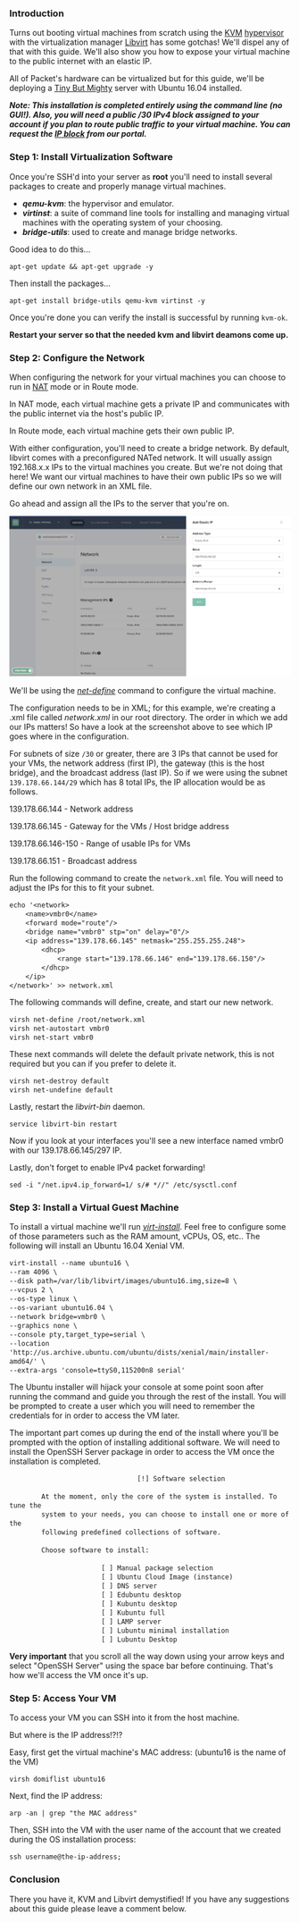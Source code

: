 <!-- <meta>
{
    "title":"KVM and Libvirt on Ubuntu 16.04",
    "description":"KVM and Libvirt on Ubuntu 16.04 description",
    "tag":["virtual machines"],
    "seo-title": "KVM and Libvirt on Ubuntu 16.04 - Packet Technical Guides",
    "seo-description": "KVM and Libvirt on Ubuntu 16.04 description",
    "og-title": "KVM and Libvirt on Ubuntu 16.04",
    "og-description": "KVM and Libvirt on Ubuntu 16.04 description"
}
</meta> -->

### Introduction

Turns out booting virtual machines from scratch using the [KVM](http://www.linux-kvm.org/page/Main_Page) [hypervisor](https://en.wikipedia.org/wiki/Hypervisor) with the virtualization manager [Libvirt](https://libvirt.org/) has some gotchas! We'll dispel any of that with this guide. We'll also show you how to expose your virtual machine to the public internet with an elastic IP.

All of Packet's hardware can be virtualized but for this guide, we'll be deploying a [Tiny But Mighty](https://www.packet.net/cloud/servers/t1-small/) server with Ubuntu 16.04 installed.

_**Note: This installation is completed entirely using the command line (no GUI!). Also, you will need a public /30 IPv4 block assigned to your account if you plan to route public traffic to your virtual machine. You can request the [IP block](https://www.packet.com/developers/docs/network/basic/elastic-ips) from our portal.**_

### Step 1: Install Virtualization Software

Once you're SSH'd into your server as **root** you'll need to install several packages to create and properly manage virtual machines.

*   **_qemu-kvm_**: the hypervisor and emulator.
*   **_virtinst_**: a suite of command line tools for installing and managing virtual machines with the operating system of your choosing.
*   **_bridge-utils_**: used to create and manage bridge networks.

Good idea to do this...
```
apt-get update && apt-get upgrade -y    
```
Then install the packages...
```
apt-get install bridge-utils qemu-kvm virtinst -y    
```
Once you're done you can verify the install is successful by running `kvm-ok`.

**Restart your server so that the needed kvm and libvirt deamons come up.**

### Step 2: Configure the Network

When configuring the network for your virtual machines you can choose to run in [NAT](https://en.wikipedia.org/wiki/Network_address_translation) mode or in Route mode. 

In NAT mode, each virtual machine gets a private IP and communicates with the public internet via the host's public IP. 

In Route mode, each virtual machine gets their own public IP. 

With either configuration, you'll need to create a bridge network. By default, libvirt comes with a preconfigured NATed network. It will usually assign 192.168.x.x IPs to the virtual machines you create. But we're not doing that here! We want our virtual machines to have their own public IPs so we will define our own network in an XML file.

Go ahead and assign all the IPs to the server that you're on.

![ips](/images/kvm-and-libvirt/attach-elastic-IP-subnet.png)

We'll be using the _[net-define](https://libvirt.org/sources/virshcmdref/html/sect-net-define.html)_ command to configure the virtual machine.

The configuration needs to be in XML; for this example, we're creating a .xml file called _network.xml_ in our root directory. The order in which we add our IPs matters! So have a look at the screenshot above to see which IP goes where in the configuration.

For subnets of size `/30` or greater, there are 3 IPs that cannot be used for your VMs, the network address (first IP), the gateway (this is the host bridge), and the broadcast address (last IP). So if we were using the subnet `139.178.66.144/29` which has 8 total IPs, the IP allocation would be as follows.

139.178.66.144     - Network address

139.178.66.145     - Gateway for the VMs / Host bridge address

139.178.66.146-150 - Range of usable IPs for VMs

139.178.66.151     - Broadcast address


Run the following command to create the `network.xml` file. You will need to adjust the IPs for this to fit your subnet.

```
echo '<network>
	<name>vmbr0</name>
	<forward mode="route"/>
	<bridge name="vmbr0" stp="on" delay="0"/>
	<ip address="139.178.66.145" netmask="255.255.255.248">
		<dhcp>
			<range start="139.178.66.146" end="139.178.66.150"/>
		</dhcp>
	</ip>
</network>' >> network.xml
```


The following commands will define, create, and start our new network.

```
virsh net-define /root/network.xml
virsh net-autostart vmbr0
virsh net-start vmbr0
```

These next commands will delete the default private network, this is not required but you can if you prefer to delete it.

```
virsh net-destroy default
virsh net-undefine default
```

Lastly, restart the _libvirt-bin_ daemon.

```
service libvirt-bin restart    
```

Now if you look at your interfaces you'll see a new interface named vmbr0 with our 139.178.66.145/297 IP.

Lastly, don't forget to enable IPv4 packet forwarding!

```
sed -i "/net.ipv4.ip_forward=1/ s/# *//" /etc/sysctl.conf
```

### Step 3: Install a Virtual Guest Machine

To install a virtual machine we'll run _[virt-install](https://www.mankier.com/1/virt-install)_. Feel free to configure some of those parameters such as the RAM amount, vCPUs, OS, etc.. The following will install an Ubuntu 16.04 Xenial VM.

```
virt-install --name ubuntu16 \
--ram 4096 \
--disk path=/var/lib/libvirt/images/ubuntu16.img,size=8 \
--vcpus 2 \
--os-type linux \
--os-variant ubuntu16.04 \
--network bridge=vmbr0 \
--graphics none \
--console pty,target_type=serial \
--location 'http://us.archive.ubuntu.com/ubuntu/dists/xenial/main/installer-amd64/' \
--extra-args 'console=ttyS0,115200n8 serial'
```

The Ubuntu installer will hijack your console at some point soon after running the command and guide you through the rest of the install. You will be prompted to create a user which you will need to remember the credentials for in order to access the VM later.

The important part comes up during the end of the install where you'll be prompted with the option of installing additional software. We will need to install the OpenSSH Server package in order to access the VM once the installation is completed.

```
                                [!] Software selection

        At the moment, only the core of the system is installed. To tune the
        system to your needs, you can choose to install one or more of the
        following predefined collections of software.

        Choose software to install:

                       [ ] Manual package selection
                       [ ] Ubuntu Cloud Image (instance)
                       [ ] DNS server
                       [ ] Edubuntu desktop
                       [ ] Kubuntu desktop
                       [ ] Kubuntu full
                       [ ] LAMP server
                       [ ] Lubuntu minimal installation
                       [ ] Lubuntu Desktop
```

**Very important** that you scroll all the way down using your arrow keys and select "OpenSSH Server" using the space bar before continuing. That's how we'll access the VM once it's up.

### Step 5: Access Your VM

To access your VM you can SSH into it from the host machine.

But where is the IP address!?!? 

Easy, first get the virtual machine's MAC address: (ubuntu16 is the name of the VM)

```
virsh domiflist ubuntu16
```

Next, find the IP address:

```
arp -an | grep "the MAC address"    
```

Then, SSH into the VM with the user name of the account that we created during the OS installation process:

```   
ssh username@the-ip-address;
```

### Conclusion

There you have it, KVM and Libvirt demystified! If you have any suggestions about this guide please leave a comment below.
